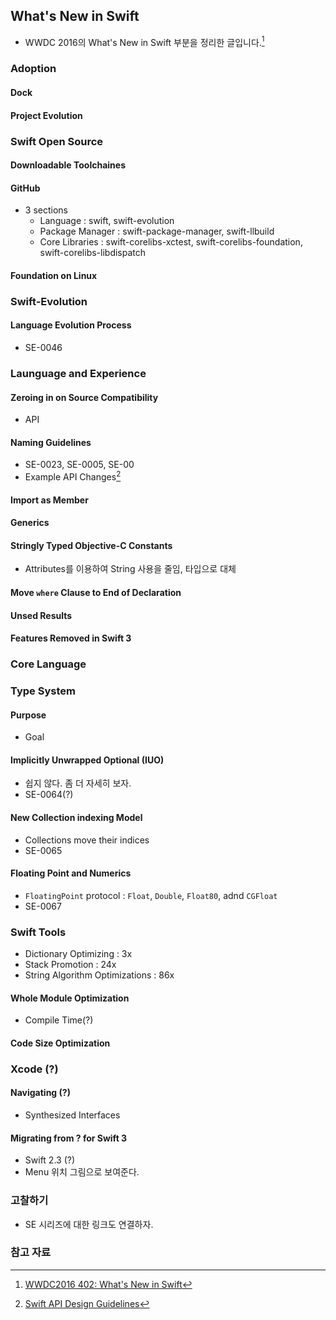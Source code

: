 ## What's New in Swift

* WWDC 2016의 What's New in Swift 부분을 정리한 글입니다.[^402]

### Adoption

#### Dock

#### Project Evolution

### Swift Open Source

#### Downloadable Toolchaines

#### GitHub

* 3 sections
	* Language : swift, swift-evolution
	* Package Manager : swift-package-manager, swift-llbuild
	* Core Libraries : swift-corelibs-xctest,  swift-corelibs-foundation,  swift-corelibs-libdispatch
	
#### Foundation on Linux

### Swift-Evolution

#### Language Evolution Process

* SE-0046

### Launguage and Experience

#### Zeroing in on Source Compatibility

* API

#### Naming Guidelines

* SE-0023, SE-0005, SE-00
* Example API Changes[^Guidelines]

#### Import as Member

#### Generics

#### Stringly Typed Objective-C Constants

* Attributes를 이용하여 String 사용을 줄임, 타입으로 대체

#### Move `where` Clause to End of Declaration

#### Unsed Results

#### Features Removed in Swift 3

### Core Language

### Type System

#### Purpose

* Goal

#### Implicitly Unwrapped Optional (IUO)

* 쉽지 않다. 좀 더 자세히 보자.
* SE-0064(?)

#### New Collection indexing Model

* Collections move their indices
* SE-0065

#### Floating Point and Numerics

* `FloatingPoint` protocol : `Float`, `Double`, `Float80`, adnd `CGFloat`
* SE-0067

### Swift Tools

* Dictionary Optimizing : 3x
* Stack Promotion : 24x
* String Algorithm Optimizations : 86x

#### Whole Module Optimization

* Compile Time(?)

#### Code Size Optimization

### Xcode (?)

#### Navigating (?)

* Synthesized Interfaces

#### Migrating from ? for Swift 3

* Swift 2.3 (?)
* Menu 위치 그림으로 보여준다.


### 고찰하기

* SE 시리즈에 대한 링크도 연결하자. 

### 참고 자료

[^402]: [WWDC2016 402: What's New in Swift](https://developer.apple.com/videos/play/wwdc2016/402/)

[^Guidelines]: [Swift API Design Guidelines]()



